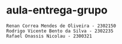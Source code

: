 # aula-entrega-grupo

	Renan Correa Mendes de Oliveira - 2302150
	Rodrigo Vicente Bento da Silva - 2302235
	Rafael Onassis Nicolau - 2300321
